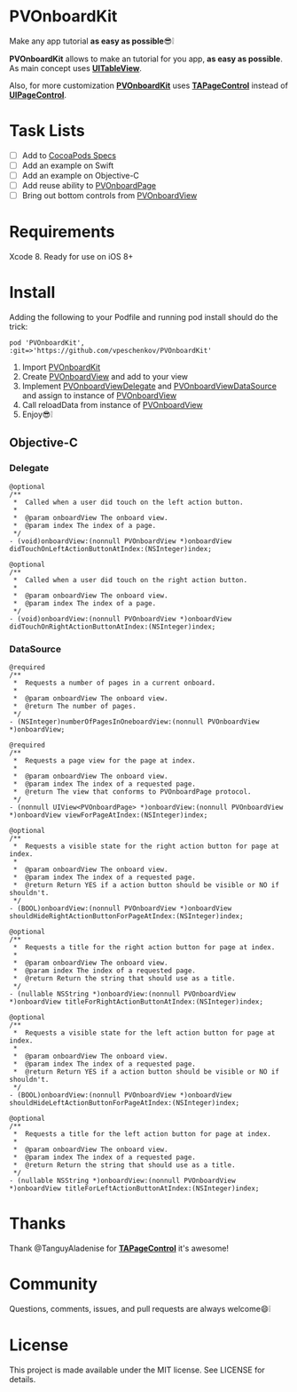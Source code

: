 # PVOnboardKit
Make any app tutorial **as easy as possible**😎❕

**PVOnboardKit** allows to make an tutorial for you app, **as easy as possible**. As main concept uses [**UITableView**][1]. 

Also, for more customization [**PVOnboardKit**][2] uses [**TAPageControl**][3] instead of [**UIPageControl**][4].

# Task Lists
- [ ] Add to [CocoaPods Specs][5]
- [ ] Add an example on Swift
- [ ] Add an example on Objective-C
- [ ] Add reuse ability to [PVOnboardPage][6]
- [ ] Bring out bottom controls from [PVOnboardView][7]

# Requirements
Xcode 8. Ready for use on iOS 8+

# Install
Adding the following to your Podfile and running pod install should do the trick:
```
pod 'PVOnboardKit', :git=>'https://github.com/vpeschenkov/PVOnboardKit'
```

1. Import [PVOnboardKit][2]
1. Create [PVOnboardView][7] and add to your view
1. Implement [PVOnboardViewDelegate][8] and [PVOnboardViewDataSource][9] and assign to instance of [PVOnboardView][7]
1. Call reloadData from instance of [PVOnboardView][7]
1. Enjoy😎❕

## Objective-C

### Delegate
```
@optional
/**
 *  Called when a user did touch on the left action button.
 *
 *  @param onboardView The onboard view.
 *  @param index The index of a page.
 */
- (void)onboardView:(nonnull PVOnboardView *)onboardView didTouchOnLeftActionButtonAtIndex:(NSInteger)index;
```

```
@optional
/**
 *  Called when a user did touch on the right action button.
 *
 *  @param onboardView The onboard view.
 *  @param index The index of a page.
 */
- (void)onboardView:(nonnull PVOnboardView *)onboardView didTouchOnRightActionButtonAtIndex:(NSInteger)index;
```

### DataSource
```
@required
/**
 *  Requests a number of pages in a current onboard.
 *
 *  @param onboardView The onboard view.
 *  @return The number of pages.
 */
- (NSInteger)numberOfPagesInOneboardView:(nonnull PVOnboardView *)onboardView;
```

```
@required
/**
 *  Requests a page view for the page at index.
 *
 *  @param onboardView The onboard view.
 *  @param index The index of a requested page.
 *  @return The view that conforms to PVOnboardPage protocol.
 */
- (nonnull UIView<PVOnboardPage> *)onboardView:(nonnull PVOnboardView *)onboardView viewForPageAtIndex:(NSInteger)index;
```

```
@optional
/**
 *  Requests a visible state for the right action button for page at index.
 *
 *  @param onboardView The onboard view.
 *  @param index The index of a requested page.
 *  @return Return YES if a action button should be visible or NO if shouldn't.
 */
- (BOOL)onboardView:(nonnull PVOnboardView *)onboardView shouldHideRightActionButtonForPageAtIndex:(NSInteger)index;
```

```
@optional
/**
 *  Requests a title for the right action button for page at index.
 *
 *  @param onboardView The onboard view.
 *  @param index The index of a requested page.
 *  @return Return the string that should use as a title.
 */
- (nullable NSString *)onboardView:(nonnull PVOnboardView *)onboardView titleForRightActionButtonAtIndex:(NSInteger)index;
```

```
@optional
/**
 *  Requests a visible state for the left action button for page at index.
 *
 *  @param onboardView The onboard view.
 *  @param index The index of a requested page.
 *  @return Return YES if a action button should be visible or NO if shouldn't.
 */
- (BOOL)onboardView:(nonnull PVOnboardView *)onboardView shouldHideLeftActionButtonForPageAtIndex:(NSInteger)index;
```

```
@optional
/**
 *  Requests a title for the left action button for page at index.
 *
 *  @param onboardView The onboard view.
 *  @param index The index of a requested page.
 *  @return Return the string that should use as a title.
 */
- (nullable NSString *)onboardView:(nonnull PVOnboardView *)onboardView titleForLeftActionButtonAtIndex:(NSInteger)index;
```

# Thanks

Thank @TanguyAladenise for [**TAPageControl**][3] it's awesome!

# Community

Questions, comments, issues, and pull requests are always welcome😄❕

# License

This project is made available under the MIT license. See LICENSE for details.

[1]: https://developer.apple.com/reference/uikit/uitableview
[2]: https://github.com/vpeschenkov/PVOnboardKit
[3]: https://github.com/TanguyAladenise/TAPageControl
[4]: https://developer.apple.com/reference/uikit/uipagecontrol
[5]: https://github.com/CocoaPods/Specs
[6]: https://github.com/vpeschenkov/PVOnboardKit/blob/master/PVOnboardKit/PVOnboardPage.h
[7]: https://github.com/vpeschenkov/PVOnboardKit/blob/master/PVOnboardKit/PVOnboardView.h#L44
[8]: https://github.com/vpeschenkov/PVOnboardKit/blob/master/PVOnboardKit/PVOnboardView.h#L125
[9]: https://github.com/vpeschenkov/PVOnboardKit/blob/master/PVOnboardKit/PVOnboardView.h#L150
